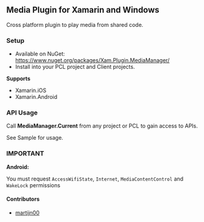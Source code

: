 ## Media Plugin for Xamarin and Windows

Cross platform plugin to play media from shared code.

### Setup
* Available on NuGet: https://www.nuget.org/packages/Xam.Plugin.MediaManager/
* Install into your PCL project and Client projects.

**Supports**
* Xamarin.iOS
* Xamarin.Android


### API Usage

Call **MediaManager.Current** from any project or PCL to gain access to APIs.

See Sample for usage.

### **IMPORTANT**
**Android:**

You must request `AccessWifiState`, `Internet`, `MediaContentControl` and `WakeLock` permissions


#### Contributors
* [martijn00](https://github.com/martijn00)
